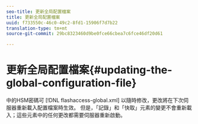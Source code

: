 ```yaml
---
seo-title: 更新全局配置檔案
title: 更新全局配置檔案
uuid: f733550c-46c0-49c2-8fd1-15906f7d7b22
translation-type: tm+mt
source-git-commit: 29bc8323460d9be0fce66cbea7c6fce46df20d61

---
```



# 更新全局配置檔案{#updating-the-global-configuration-file}

中的HSM密碼可 [!DNL flashaccess-global.xml] 以隨時修改，更改將在下次伺服器重新載入配置檔案時生效。 但是，「記錄」和「快取」元素的變更不會重新載入；這些元素中的任何更改都需要伺服器重新啟動。
